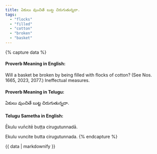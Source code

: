 ```yaml
---
title: ఏకులు వుంచితే బుట్ట చిరుగుతున్నదా.
tags:
  - "flocks"
  - "filled"
  - "cotton"
  - "broken"
  - "basket"
---
```


{% capture data %}
#### Proverb Meaning in English:
Will a basket be broken by being filled with flocks of cotton?
(See Nos. 1665, 2023, 2077.)
Ineffectual measures.

#### Proverb Meaning in Telugu:
ఏకులు వుంచితే బుట్ట చిరుగుతున్నదా.

#### Telugu Sametha in English:
Ēkulu vun̄citē buṭṭa cirugutunnadā.

Ekulu vuncite butta cirugutunnada.
{% endcapture %}

{{ data | markdownify }}

